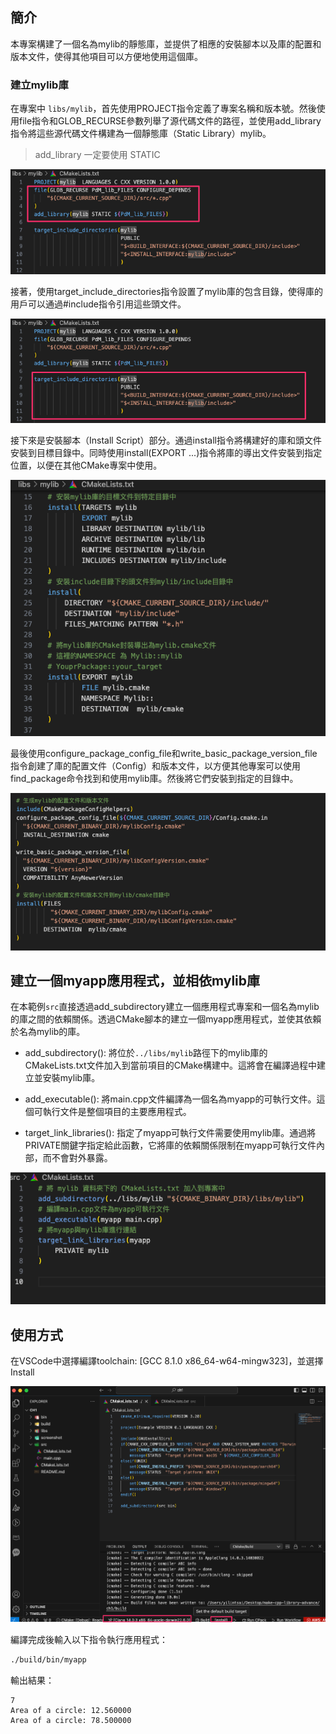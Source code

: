 
## 簡介
本專案構建了一個名為mylib的靜態庫，並提供了相應的安裝腳本以及庫的配置和版本文件，使得其他項目可以方便地使用這個庫。

### 建立mylib庫
在專案中 `libs/mylib`，首先使用PROJECT指令定義了專案名稱和版本號。然後使用file指令和GLOB_RECURSE參數列舉了源代碼文件的路徑，並使用add_library指令將這些源代碼文件構建為一個靜態庫（Static Library）mylib。

> add_library 一定要使用 STATIC

![](./screenshot/demo1.png)

接著，使用target_include_directories指令設置了mylib庫的包含目錄，使得庫的用戶可以通過#include指令引用這些頭文件。

![](./screenshot/demo2.png)

接下來是安裝腳本（Install Script）部分。通過install指令將構建好的庫和頭文件安裝到目標目錄中。同時使用install(EXPORT ...)指令將庫的導出文件安裝到指定位置，以便在其他CMake專案中使用。

![](./screenshot/demo3.png)

最後使用configure_package_config_file和write_basic_package_version_file指令創建了庫的配置文件（Config）和版本文件，以方便其他專案可以使用find_package命令找到和使用mylib庫。然後將它們安裝到指定的目錄中。

![](./screenshot/demo4.png)

## 建立一個myapp應用程式，並相依mylib庫
在本範例`src`直接透過add_subdirectory建立一個應用程式專案和一個名為mylib的庫之間的依賴關係。透過CMake腳本的建立一個myapp應用程式，並使其依賴於名為mylib的庫。

- add_subdirectory(): 將位於`../libs/mylib`路徑下的mylib庫的CMakeLists.txt文件加入到當前項目的CMake構建中。這將會在編譯過程中建立並安裝mylib庫。

- add_executable(): 將main.cpp文件編譯為一個名為myapp的可執行文件。這個可執行文件是整個項目的主要應用程式。

- target_link_libraries(): 指定了myapp可執行文件需要使用mylib庫。通過將PRIVATE關鍵字指定給此函數，它將庫的依賴關係限制在myapp可執行文件內部，而不會對外暴露。

![](./screenshot/demo5.png)



## 使用方式
在VSCode中選擇編譯toolchain: [GCC 8.1.0 x86_64-w64-mingw323]，並選擇Install

![](./screenshot/demo6.png)

編譯完成後輸入以下指令執行應用程式：
```sh
./build/bin/myapp
```

輸出結果：
```
7
Area of a circle: 12.560000
Area of a circle: 78.500000
```